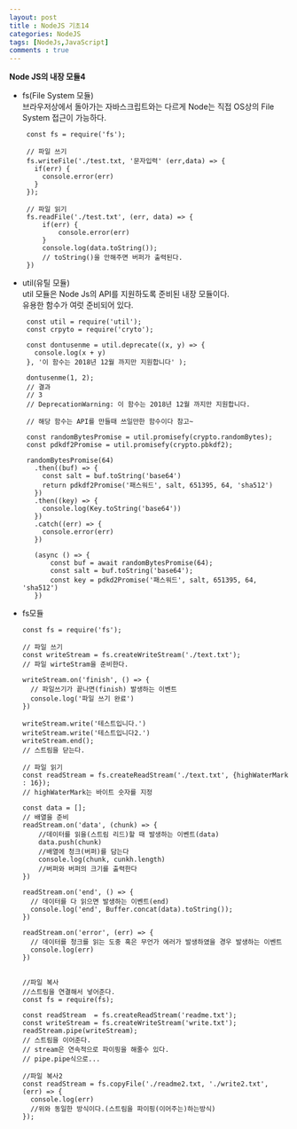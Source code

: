 ```yaml
---
layout: post
title : NodeJS 기초14
categories: NodeJS
tags: [NodeJs,JavaScript]
comments : true
---
```


**Node JS의 내장 모듈4**     

 - fs(File System 모듈)   
    브라우저상에서 돌아가는 자바스크립트와는 다르게 Node는 직접 OS상의 File System 접근이 가능하다.

        const fs = require('fs'); 

        // 파일 쓰기 
        fs.writeFile('./test.txt, '문자입력' (err,data) => {
          if(err) {
            console.error(err)
          }
        });

        // 파일 읽기
        fs.readFile('./test.txt', (err, data) => {
            if(err) {
                console.error(err)
            }
            console.log(data.toString());
            // toString()을 안해주면 버퍼가 출력된다. 
        })

 - util(유틸 모듈)   
    util 모듈은 Node Js의 API를 지원하도록 준비된 내장 모듈이다.   
    유용한 함수가 여럿 준비되어 있다. 

        const util = require('util');
        const crpyto = require('cryto');
  
        const dontusenme = util.deprecate((x, y) => {
          console.log(x + y)
        }, '이 함수는 2018년 12월 까지만 지원합니다' );

        dontusenme(1, 2);
        // 결과 
        // 3
        // DeprecationWarning: 이 함수는 2018년 12월 까지만 지원합니다.
        
        // 해당 함수는 API를 만들때 쓰일만한 함수이다 참고~
 
        const randomBytesPromise = util.promisefy(crypto.randomBytes);
        const pdkdf2Promise = util.promisefy(crypto.pbkdf2);
        
        randomBytesPromise(64)
          .then((buf) => {
            const salt = buf.toString('base64')
            return pdkdf2Promise('패스워드', salt, 651395, 64, 'sha512')
          })
          .then((key) => {
            console.log(Key.toString('base64'))
          })
          .catch((err) => {
            console.error(err)
          })

          (async () => {
              const buf = await randomBytesPromise(64);
              const salt = buf.toString('base64');
              const key = pdkd2Promise('패스워드', salt, 651395, 64, 'sha512')
          })
    
  - fs모듈

        const fs = require('fs');

        // 파일 쓰기
        const writeStream = fs.createWriteStream('./text.txt');
        // 파일 wirteStram을 준비한다.

        writeStream.on('finish', () => {
          // 파일쓰기가 끝나면(finish) 발생하는 이벤트
          console.log('파일 쓰기 완료')
        })

        writeStream.write('테스트입니다.')
        writeStream.write('테스트입니다2.')
        writeStream.end(); 
        // 스트림을 닫는다.

        // 파일 읽기
        const readStream = fs.createReadStream('./text.txt', {highWaterMark : 16}); 
        // highWaterMark는 바이트 숫자를 지정

        const data = [];
        // 배열을 준비
        readStream.on('data', (chunk) => {
            //데이터를 읽을(스트림 리드)할 때 발생하는 이벤트(data)
            data.push(chunk)
            //배열에 청크(버퍼)를 담는다
            console.log(chunk, cunkh.length)
            //버퍼와 버퍼의 크기를 출력한다
        })

        readStream.on('end', () => {
          // 데이터를 다 읽으면 발생하는 이벤트(end)
          console.log('end', Buffer.concat(data).toString());
        })

        readStream.on('error', (err) => {
          // 데이터를 청크를 읽는 도중 혹은 무언가 에러가 발생하였을 경우 발생하는 이벤트
          console.log(err)
        })


        //파일 복사 
        //스트림을 연결해서 넣어준다.
        const fs = require(fs);

        const readStream  = fs.createReadStream('readme.txt');
        const writeStream = fs.createWriteStream('write.txt');
        readStream.pipe(writeStream);
        // 스트림을 이어준다.
        // stream은 연속적으로 파이핑을 해줄수 있다.
        // pipe.pipe식으로...

        //파일 복사2
        const readStream = fs.copyFile('./readme2.txt, './write2.txt', (err) => {
          console.log(err)
          //위와 동일한 방식이다.(스트림을 파이핑(이어주는)하는방식)
        });